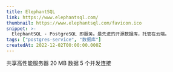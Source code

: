 ```yaml
---
title: ElephantSQL
link: https://www.elephantsql.com/
thumbnail: https://www.elephantsql.com/favicon.ico
snippet: >-
  ElephantSQL - PostgreSQL 即服务。最先进的开源数据库，托管在云端。
tags: ["postgres-service", "数据库"]
createdAt: 2022-12-02T00:00:00.000Z
---
```

共享高性能服务器
20 MB 数据
5 个并发连接
